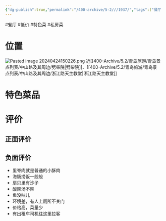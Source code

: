 ```yaml
---
{"dg-publish":true,"permalink":"/400-archive/5-2///1937/","tags":["餐厅","低价","特色菜","私房菜"]}
---
```


#餐厅 #低价 #特色菜 #私房菜 
# 位置
![Pasted image 20240424150226.png](/img/user/800-%E5%85%B6%E4%BB%96/801-%E5%9B%BE%E7%89%87/Pasted%20image%2020240424150226.png)
近[[400-Archive/5.2/青岛旅游/青岛景点列表/中山路及其周边/劈柴院\|劈柴院]]、[[400-Archive/5.2/青岛旅游/青岛景点列表/中山路及其周边/浙江路天主教堂\|浙江路天主教堂]]

# 特色菜品
# 评价
## 正面评价
## 负面评价
- 里脊肉就是普通的小酥肉
- 海肠捞饭一般般
- 扇贝里有沙子
- 酸辣汤不辣
- 鱼没味儿
- 环境差，有人上厕所不关门
- 价格高，菜量少
- 有出租车司机往这里拉客